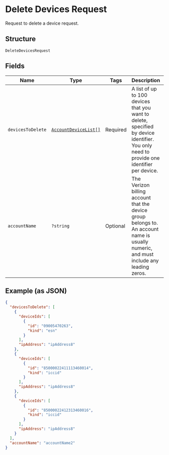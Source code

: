 
# Delete Devices Request

Request to delete a device request.

## Structure

`DeleteDevicesRequest`

## Fields

| Name | Type | Tags | Description | Getter | Setter |
|  --- | --- | --- | --- | --- | --- |
| `devicesToDelete` | [`AccountDeviceList[]`](../../doc/models/account-device-list.md) | Required | A list of up to 100 devices that you want to delete, specified by device identifier. You only need to provide one identifier per device. | getDevicesToDelete(): array | setDevicesToDelete(array devicesToDelete): void |
| `accountName` | `?string` | Optional | The Verizon billing account that the device group belongs to. An account name is usually numeric, and must include any leading zeros. | getAccountName(): ?string | setAccountName(?string accountName): void |

## Example (as JSON)

```json
{
  "devicesToDelete": [
    {
      "deviceIds": [
        {
          "id": "09005470263",
          "kind": "esn"
        }
      ],
      "ipAddress": "ipAddress8"
    },
    {
      "deviceIds": [
        {
          "id": "85000022411113460014",
          "kind": "iccid"
        }
      ],
      "ipAddress": "ipAddress8"
    },
    {
      "deviceIds": [
        {
          "id": "85000022412313460016",
          "kind": "iccid"
        }
      ],
      "ipAddress": "ipAddress8"
    }
  ],
  "accountName": "accountName2"
}
```

